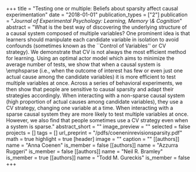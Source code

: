 +++
title = "Testing one or multiple: Beliefs about sparsity affect causal experimentation"
date = "2018-01-01"
publication_types = ["2"]
publication = "_Journal of Experimental Psychology: Learning, Memory \\& Cognition_"
abstract = "What is the best way of discovering the underlying structure of a causal system composed of multiple variables? One prominent idea is that learners should manipulate each candidate variable in isolation to avoid confounds (sometimes known as the ``Control of Variables'' or CV strategy). We demonstrate that CV is not always the most efficient method for learning. Using an optimal actor model which aims to minimize the average number of tests, we show that when a causal system is \\emphsparse (i.e., when the outcome of interest has few or even just one actual cause among the candidate variables) it is more efficient to test multiple variables at once. Across a series of behavioral experiments, we then show that people are sensitive to causal sparsity and adapt their strategies accordingly. When interacting with a non-sparse causal system (high proportion of actual causes among candidate variables), they use a CV strategy, changing one variable at a time. When interacting with a sparse causal system they are more likely to test multiple variables at once. However, we also find that people sometimes use a CV strategy even when a system is sparse."
abstract_short = ""
image_preview = ""
selected = false
projects = []
tags = []
url_preprint = "/pdfs/coeneninrevisionsparsity.pdf"
math = true
highlight = true
[header]
image = ""
caption = ""
[[authors]]
	name = "Anna Coenen"
	is_member = false
[[authors]]
	name = "Azzurra Ruggeri"
	is_member = false
[[authors]]
	name = "Neil R. Bramley"
	is_member = true
[[authors]]
	name = "Todd M. Gureckis"
	is_member = false
+++
